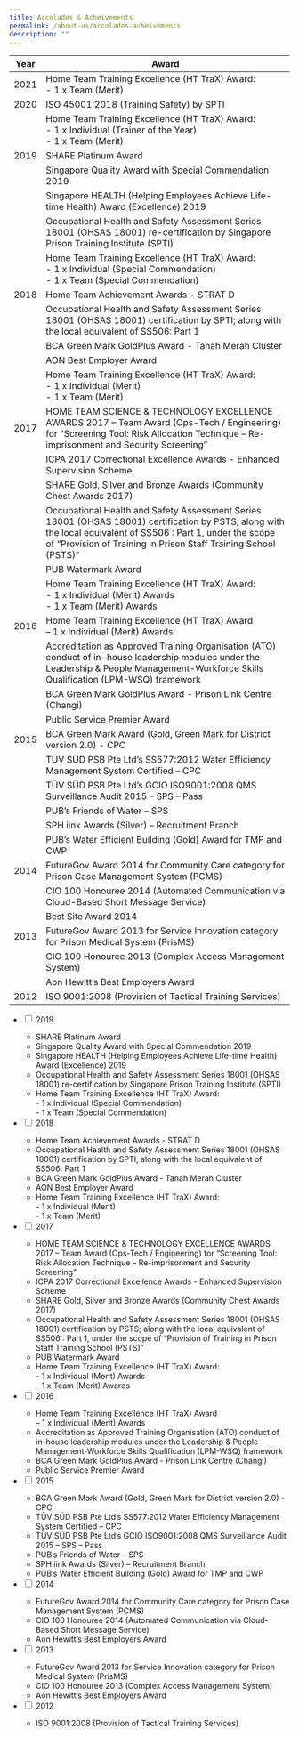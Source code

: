 ```yaml
---
title: Accolades & Acheivements
permalink: /about-us/accolades-acheivements
description: ""
---
```

| **Year** | **Award** | 
| -------- | -------- | 
|2021| Home Team Training Excellence (HT TraX) Award: <br>- 1 x Team (Merit)| 
|2020| ISO 45001:2018 (Training Safety) by SPTI  | 
| | Home Team Training Excellence (HT TraX) Award: <br>- 1 x Individual (Trainer of the Year)<br>- 1 x Team (Merit)  | 
|2019| SHARE Platinum Award 
| |Singapore Quality Award with Special Commendation 2019
| |Singapore HEALTH (Helping Employees Achieve Life-time Health) Award (Excellence) 2019 
| |Occupational Health and Safety Assessment Series 18001 (OHSAS 18001) re-certification by Singapore Prison Training Institute (SPTI) | 
| |Home Team Training Excellence (HT TraX) Award:<br>- 1 x Individual (Special Commendation)<br>- 1 x Team (Special Commendation) | 
|2018| Home Team Achievement Awards - STRAT D
| |Occupational Health and Safety Assessment Series 18001 (OHSAS 18001) certification by SPTI; along with the local equivalent of SS506: Part 1
| |BCA Green Mark GoldPlus Award - Tanah Merah Cluster
| |AON Best Employer Award |
| |Home Team Training Excellence (HT TraX) Award:<br>- 1 x Individual (Merit)<br>- 1 x Team (Merit) |
|2017|HOME TEAM SCIENCE & TECHNOLOGY EXCELLENCE AWARDS 2017 – Team Award (Ops-Tech / Engineering) for “Screening Tool: Risk Allocation Technique – Re-imprisonment and Security Screening” |
| |ICPA 2017 Correctional Excellence Awards - Enhanced Supervision Scheme |
| |SHARE Gold, Silver and Bronze Awards (Community Chest Awards 2017) |
| |Occupational Health and Safety Assessment Series 18001 (OHSAS 18001) certification by PSTS; along with the local equivalent of SS506 : Part 1, under the scope of “Provision of Training in Prison Staff Training School (PSTS)” |
| |PUB Watermark Award |
| |Home Team Training Excellence (HT TraX) Award:<br>- 1 x Individual (Merit) Awards<br>- 1 x Team (Merit) Awards |
|2016|Home Team Training Excellence (HT TraX) Award <br>– 1 x Individual (Merit) Awards |
| |Accreditation as Approved Training Organisation (ATO) conduct of in-house leadership modules under the Leadership & People Management-Workforce Skills Qualification (LPM-WSQ) framework |
| |BCA Green Mark GoldPlus Award - Prison Link Centre (Changi) |
||Public Service Premier Award |
|2015|BCA Green Mark Award (Gold, Green Mark for District version 2.0) - CPC |
| |TÜV SÜD PSB Pte Ltd’s SS577:2012 Water Efficiency Management System Certified – CPC |
| |TÜV SÜD PSB Pte Ltd’s GCIO ISO9001:2008 QMS Surveillance Audit 2015 – SPS – Pass |
| |PUB’s Friends of Water – SPS |
| |SPH iink Awards (Silver) – Recruitment Branch |
| |PUB’s Water Efficient Building (Gold) Award for TMP and CWP |
|2014|FutureGov Award 2014 for Community Care category for Prison Case Management System (PCMS) |
| |CIO 100 Honouree 2014 (Automated Communication via Cloud-Based Short Message Service) |
| |Best Site Award 2014 |
|2013|FutureGov Award 2013 for Service Innovation category for Prison Medical System (PrisMS) |
| |CIO 100 Honouree 2013 (Complex Access Management System) |
| |Aon Hewitt’s Best Employers Award |
|2012|ISO 9001:2008 (Provision of Tactical Training Services) |

<ul class="jekyllcodex_accordion">
  <li>
    <input type="checkbox" id="accordion1">
    <label for="accordion1">2019</label>
    <div>
      <ul>
        <li>SHARE Platinum Award</li>
        <li>Singapore Quality Award with Special Commendation 2019</li>
        <li>Singapore HEALTH (Helping Employees Achieve Life-time Health) Award (Excellence) 2019</li>
				<li>Occupational Health and Safety Assessment Series 18001 (OHSAS 18001) re-certification by Singapore Prison Training Institute (SPTI)</li>
				<li>Home Team Training Excellence (HT TraX) Award:<br>- 1 x Individual (Special Commendation)<br>- 1 x Team (Special Commendation)</li>
      </ul>
    </div>
	</li>  
  <li>
    <input type="checkbox" id="accordion2">
    <label for="accordion2">2018</label>
    <div>
      <ul>
        <li>Home Team Achievement Awards - STRAT D</li>
        <li>Occupational Health and Safety Assessment Series 18001 (OHSAS 18001) certification by SPTI; along with the local equivalent of SS506: Part 1</li>
        <li>BCA Green Mark GoldPlus Award - Tanah Merah Cluster</li>
				<li>AON Best Employer Award</li>
				<li>Home Team Training Excellence (HT TraX) Award:<br>- 1 x Individual (Merit)<br>- 1 x Team (Merit)</li>
      </ul>
    </div>
  </li>
  <li>
    <input type="checkbox" id="accordion3">
    <label for="accordion3">2017</label>
    <div>
      <ul>
        <li>HOME TEAM SCIENCE & TECHNOLOGY EXCELLENCE AWARDS 2017 – Team Award (Ops-Tech / Engineering) for “Screening Tool: Risk Allocation Technique – Re-imprisonment and Security Screening”</li>
        <li>ICPA 2017 Correctional Excellence Awards - Enhanced Supervision Scheme</li>
        <li>SHARE Gold, Silver and Bronze Awards (Community Chest Awards 2017)</li>
				<li>Occupational Health and Safety Assessment Series 18001 (OHSAS 18001) certification by PSTS; along with the local equivalent of SS506 : Part 1, under the scope of “Provision of Training in Prison Staff Training School (PSTS)”</li>
        <li>PUB Watermark Award</li>
        <li>	Home Team Training Excellence (HT TraX) Award:<br>- 1 x Individual (Merit) Awards<br>- 1 x Team (Merit) Awards</li>
      </ul>
    </div>
  </li>
  <li>
    <input type="checkbox" id="accordion4">
    <label for="accordion4">2016</label>
    <div>
      <ul>
        <li>Home Team Training Excellence (HT TraX) Award<br>– 1 x Individual (Merit) Awards</li>
        <li>Accreditation as Approved Training Organisation (ATO) conduct of in-house leadership modules under the Leadership & People Management-Workforce Skills Qualification (LPM-WSQ) framework</li>
        <li>BCA Green Mark GoldPlus Award - Prison Link Centre (Changi)</li>
				<li>Public Service Premier Award</li>
      </ul>
    </div>
  </li>  
  <li>
    <input type="checkbox" id="accordion5">
    <label for="accordion5">2015</label>
    <div>
      <ul>
        <li>BCA Green Mark Award (Gold, Green Mark for District version 2.0) - CPC</li>
        <li>TÜV SÜD PSB Pte Ltd’s SS577:2012 Water Efficiency Management System Certified – CPC</li>
        <li>TÜV SÜD PSB Pte Ltd’s GCIO ISO9001:2008 QMS Surveillance Audit 2015 – SPS – Pass</li>
				<li>PUB’s Friends of Water – SPS</li>
        <li>SPH iink Awards (Silver) – Recruitment Branch</li>
        <li>PUB’s Water Efficient Building (Gold) Award for TMP and CWP</li>
      </ul>
    </div>
  </li>
<li>
    <input type="checkbox" id="accordion6">
    <label for="accordion6">2014</label>
    <div>
      <ul>
        <li>FutureGov Award 2014 for Community Care category for Prison Case Management System (PCMS)</li>
        <li>CIO 100 Honouree 2014 (Automated Communication via Cloud-Based Short Message Service)</li>
        <li>Aon Hewitt’s Best Employers Award</li>
      </ul>
    </div>
  </li>
<li>
    <input type="checkbox" id="accordion7">
    <label for="accordion7">2013</label>
    <div>
      <ul>
        <li>FutureGov Award 2013 for Service Innovation category for Prison Medical System (PrisMS)</li>
        <li>CIO 100 Honouree 2013 (Complex Access Management System)</li>
        <li>Aon Hewitt’s Best Employers Award</li>
      </ul>
    </div>
  </li>
	<li>
  <input type="checkbox" id="accordion8">
    <label for="accordion8">2012</label>
    <div>
      <ul>
        <li>ISO 9001:2008 (Provision of Tactical Training Services)</li>
      </ul>
    </div>
  </li>
</ul>